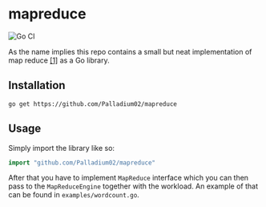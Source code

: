 # mapreduce

![Go CI](https://github.com/Palladium02/mapreduce/actions/workflows/ci.yml/badge.svg)


As the name implies this repo contains a small but neat implementation of map reduce [\[1\]](https://static.googleusercontent.com/media/research.google.com/en//archive/mapreduce-osdi04.pdf) as a Go library.

## Installation

```
go get https://github.com/Palladium02/mapreduce
```

## Usage

Simply import the library like so:

```go
import "github.com/Palladium02/mapreduce"
```

After that you have to implement `MapReduce` interface which you can then pass to the `MapReduceEngine` together with the workload.
An example of that can be found in `examples/wordcount.go`.
